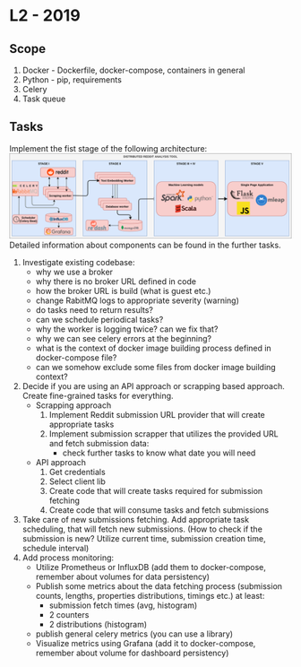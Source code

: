 # L2 - 2019

## Scope

1. Docker - Dockerfile, docker-compose, containers in general
2. Python - pip, requirements
3. Celery
4. Task queue


## Tasks
Implement the fist stage of the following architecture:
![Architecture](assets/architecture.png)
Detailed information about components can be found in the further tasks.

1. Investigate existing codebase:
    - why we use a broker
    - why there is no broker URL defined in code
    - how the broker URL is build (what is guest etc.)
    - change RabitMQ logs to appropriate severity (warning)
    - do tasks need to return results?
    - can we schedule periodical tasks?
    - why the worker is logging twice? can we fix that?
    - why we can see celery errors at the beginning?
    - what is the context of docker image building process defined in docker-compose file?
    - can we somehow exclude some files from docker image building context?
2. Decide if you are using an API approach or scrapping based approach. Create fine-grained tasks for everything.
    - Scrapping approach
        1. Implement Reddit submission URL provider that will create appropriate tasks
        2. Implement submission scrapper that utilizes the provided URL and fetch submission data:
             - check further tasks to know what date you will need
    - API approach
        1. Get credentials
        2. Select client lib
        3. Create code that will create tasks required for submission fetching
        4. Create code that will consume tasks and fetch submissions
3. Take care of new submissions fetching. Add appropriate task scheduling, that will fetch new submissions. (How to check if the submission is new? Utilize current time, submission creation time, schedule interval)
4. Add process monitoring:
    - Utilize Prometheus or InfluxDB (add them to docker-compose, remember about volumes for data persistency)
    - Publish some metrics about the data fetching process (submission counts, lengths, properties distributions, timings etc.) at least:
        - submission fetch times (avg, histogram)
        - 2 counters 
        - 2 distributions (histogram)
    - publish general celery metrics (you can use a library)
    - Visualize metrics using Grafana (add it to docker-compose, remember about volume for dashboard persistency)


